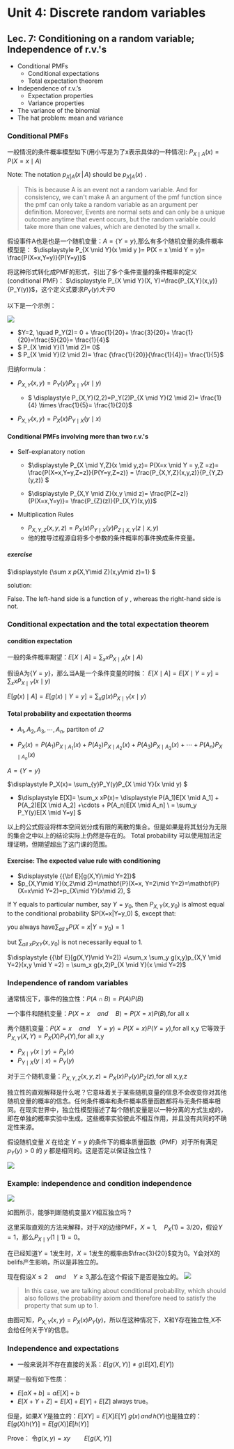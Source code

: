 # Unit 4: Discrete random variables

## Lec. 7: Conditioning on a random variable; Independence of r.v.'s

* Conditional PMFs
  * Conditional expectations
  * Total expectation theorem
* Independence of r.v.’s
  * Expectation properties
  * Variance properties
* The variance of the binomial
* The hat problem: mean and variance

### Conditional PMFs

一般情况的条件概率模型如下(用小写是为了x表示具体的一种情况):
$\displaystyle P_{X \mid A}(x)=P(X=x \mid A)$

Note: The notation $p_{X|A}(x\, |\, A)$ should be $p_{X|A}(x)$ .

>This is because A is an event not a random variable. And for consistency, we can't make A an argument of the pmf function since the pmf can only take a random variable as an argument per definition. Moreover, Events are normal sets and can only be a unique outcome anytime that event occurs, but the random variable could take more than one values, which are denoted by the small x.

假设事件A也是也是一个随机变量：$A=\{Y=y\}$,那么有多个随机变量的条件概率模型是：
$\displaystyle P_{X \mid Y}(x \mid y )= P(X = x \mid Y = y)= \frac{P(X=x,Y=y)}{P(Y=y)}$

将这种形式转化成PMF的形式，引出了多个条件变量的条件概率的定义(conditional PMF)：
$\displaystyle P_{X \mid Y}(X, Y)=\frac{P_{X,Y}(x,y)}{P_Y(y)}$，这个定义式要求$P_Y(y)大于0$

以下是一个示例：

![](ref/lect7/20230804104243.png)

* $Y=2, \quad P_Y(2)= 0 + \frac{1}{20}+ \frac{3}{20}+ \frac{1}{20}=\frac{5}{20}= \frac{1}{4}$
* $ P_{X \mid Y}(1 \mid 2)= 0$
* $ P_{X \mid Y}(2 \mid 2)= \frac {\frac{1}{20}}{\frac{1}{4}}= \frac{1}{5}$

归纳formula：

* $\displaystyle P_{X,Y}(x,y)= P_Y(y)P_{X \mid Y}(x \mid y)$
  * $ \displaystyle P_{X,Y}(2,2)=P_Y(2)P_{X \mid Y}(2 \mid 2)= \frac{1}{4} \times \frac{1}{5}= \frac{1}{20}$

* $\displaystyle P_{X,Y}(x,y)= P_X(x)P_{Y \mid X}(y \mid x)$

#### Conditional PMFs involving more than two r.v.'s

* Self-explanatory notion

  * $\displaystyle P_{X \mid Y,Z}(x \mid y,z)= P(X=x \mid Y = y,Z =z)= \frac{P(X=x,Y=y,Z=z)}{P(Y=y,Z=z)} = \frac{P_{X,Y,Z}(x,y,z)}{P_{Y,Z}(y,z)} $

  * $\displaystyle P_{X,Y \mid Z}(x,y \mid z)= \frac{P(Z=z)}{P(X=x,Y=y)}= \frac{P_{Z}(z)}{P_{X,Y}(x,y)}$

* Multiplication Rules
  * $\displaystyle P_{X,Y,Z}(x,y,z)=P_{X}(x)P_{Y \mid X}(y)P_{Z \mid X,Y}(z \mid x,y)$
  * 他的推导过程源自将多个参数的条件概率的事件换成条件变量。

##### exercise

$\displaystyle {\sum _x p_{X,Y\mid Z}(x,y\mid z)=1}
$

solution:

False. The left-hand side is a function of $y$ , whereas the right-hand side is not.

### Conditional expectation and the total expectation theorem

#### condition expectation


一般的条件概率期望：$\displaystyle E[X \mid A]= \sum_x xP_{X \mid A}(x \mid A)$

假设A为$\displaystyle \{Y=y\}$，那么当A是一个条件变量的时候：
$\displaystyle E[X \mid A]= E[X \mid Y = y]=\sum_{x}xP_{X \mid Y}(x\mid y)$

$\displaystyle E[ g(x)\mid A]= E[g(x) \mid Y = y]=\sum_{x}g(x)P_{X \mid Y}(x\mid y)$

#### Total probability and expectation theorms

* $\displaystyle A_1,A_2,A_3, \cdots,A_n,$ partiton of $\displaystyle \varOmega$

* $P_X(x)= P(A_1)P_{X \mid A_1}(x) +P(A_2) P_{X \mid A_2}(x) +P(A_3) P_{X \mid A_3}(x) + \cdots +P(A_n) P_{X \mid A_n}(x)$

$A = \{Y=y\}$

$\displaystyle P_X(x)= \sum_{y}P_Y(y)P_{X \mid Y}(x \mid y) $

* $\displaystyle E[X]= \sum_x xP(x)= \displaystyle P(A_1)E[X \mid A_1] + P(A_2)E[X \mid A_2] +\cdots + P(A_n)E[X \mid A_n] \\
= \sum_y P_Y(y)E[X \mid Y=y] $

以上的公式假设将样本空间划分成有限的离散的集合。但是如果是将其划分为无限的集合之中以上的结论实际上仍然是存在的。
Total probability 可以使用加法定理证明，但期望超出了这门课的范围。

#### Exercise: The expected value rule with conditioning
* $\displaystyle {{\bf E}[g(X,Y)\mid Y=2]}$
* $p_{X,Y\mid Y}(x,2\mid 2)=\mathbf{P}(X=x, Y=2\mid Y=2)=\mathbf{P}(X=x\mid Y=2)=p_{X\mid Y}(x\mid 2),
$

If Y equals to particular number, say $Y=y_0$, then $P_{X,Y}(x,y_0)$ is almost equal to the conditional probability $P(X=x|Y=y_0)
$, except that:

you always have$\sum_{all \ x}P(X=x|Y=y_0) = 1$
 
but $\sum_{all \ x}p_{XY}(x, y_0)$ is not necessarily equal to 1.

$\displaystyle {{\bf E}[g(X,Y)\mid Y=2]} =\sum_x \sum_y g(x,y)p_{X,Y \mid Y=2}(x,y \mid Y =2) = \sum_x g(x,2)P_{X \mid Y}(x \mid Y=2)$

### Independence of random variables

通常情况下，事件的独立性：$\displaystyle P(A \cap B)= P(A)P(B)$

一个事件和随机变量：$P(X =x \quad and \quad B)= P(X=x)P(B)$,for all x

两个随机变量：$P(X=x \quad and \quad Y=y)= P(X=x)P(Y=y)$,for all x,y
它等效于$\displaystyle P_{X,Y}(X,Y)=P_X(X)P_Y(Y)$,for all x,y
* $\displaystyle P_{X \mid Y}(x \mid y)=P_X(x)$
* $\displaystyle P_{Y \mid X}(y \mid x)=P_Y(y)$

对于三个随机变量：$P_{X,Y,Z}(x,y,z)=P_X(x)P_Y(y)P_Z(z)$,for all x,y,z

独立性的直观解释是什么呢？它意味着关于某些随机变量的信息不会改变你对其他随机变量的概率的信念。任何条件概率和条件概率质量函数都将与无条件概率相同。在现实世界中，独立性模型描述了每个随机变量是以一种分离的方式生成的，即在单独的概率实验中生成。这些概率实验彼此不相互作用，并且没有共同的不确定性来源。



假设随机变量 $\displaystyle X$ 在给定 $\displaystyle Y=y$ 的条件下的概率质量函数（PMF）对于所有满足 $\displaystyle p_{Y}(y)>0$ 的 $\displaystyle y$ 都是相同的。这是否足以保证独立性？

![](ref/lect7/20230809155622.png)

### Example: independence and condition independence

![](ref/lect7/20230809161155.png)

如图所示，能够判断随机变量$X \,Y$相互独立吗？

这里采取直观的方法来解释，对于$X$的边缘PMF，$X = 1, \quad P_X(1)=3/20$，假设$Y=1$，那么$P_{X\mid Y}(1 \mid 1)=0$。

在已经知道$Y=1$发生时，$X= 1$发生的概率由$\frac{3}{20}$变为0。Y会对X的belifs产生影响，所以是非独立的。

现在假设$X \leq 2 \quad and \quad Y \geq 3$,那么在这个假设下是否是独立的。
![](ref/lect7/20230809194545.png)
>  In this case, we are talking about conditional probability, which should also follows the probability axiom and therefore need to satisfy the property that sum up to 1.

由图可知，$P_{X,Y}(x,y)=P_X(x)P_Y(y)$，所以在这种情况下，X和Y存在独立性,X不会给任何关于Y的信息。

### Independence and expectations

* 一般来说并不存在直接的关系：$E[g(X,Y)] \neq g(E[X],E[Y])$

期望一般有如下性质：
* $E[aX + b]= aE[X] + b$
* $E[X + Y + Z] = E[X] + E[Y] + E[Z]$ always true。

但是，如果$X \,Y$是独立的：$E[XY]=E[X]E[Y]$
$g(x) \, and \, h(Y)$也是独立的：$E[g(X)h(Y)]=E[g(X)]E[h(Y)]$

Prove：
令$g(x,y)=xy\qquad E[g(X,Y)]$

